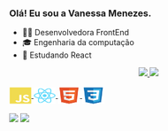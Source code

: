 ### Olá! Eu sou a Vanessa Menezes.


- 🧙‍♀️ Desenvolvedora FrontEnd
- 🎓 Engenharia da computação
- 🌱 Estudando React


<div align="center"">
  <a href="https://github.com/vanessasmenezes">
  <img height="145em" src="https://github-readme-stats.vercel.app/api?username=vanessasmenezes&show_icons=true&theme=gotham&include_all_commits=true&count_private=true"/>
  <img height="145em" src="https://github-readme-stats.vercel.app/api/top-langs/?username=vanessasmenezes&layout=compact&langs_count=7&theme=gotham"/>
</div>
<div style="display: inline_block"><br>
  <img align="center" alt="Rafa-Js" height="30" width="40" src="https://raw.githubusercontent.com/devicons/devicon/master/icons/javascript/javascript-plain.svg">
  <img align="center" alt="Rafa-React" height="30" width="40" src="https://raw.githubusercontent.com/devicons/devicon/master/icons/react/react-original.svg">
  <img align="center" alt="Rafa-HTML" height="30" width="40" src="https://raw.githubusercontent.com/devicons/devicon/master/icons/html5/html5-original.svg">
  <img align="center" alt="Rafa-CSS" height="30" width="40" src="https://raw.githubusercontent.com/devicons/devicon/master/icons/css3/css3-original.svg">
</div>
<br>
 
<div> 
  <a href = "mailto:vssamenezes@gmail.com"><img src="https://img.shields.io/badge/-Gmail-%23333?style=for-the-badge&logo=gmail&logoColor=white" target="_blank"></a>
  <a href="https://www.linkedin.com/in/vanessasmenezes" target="_blank"><img src="https://img.shields.io/badge/-LinkedIn-%230077B5?style=for-the-badge&logo=linkedin&logoColor=white" target="_blank"></a> 
</div>




